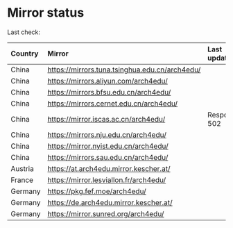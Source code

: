 <script src="./time.js"></script>
# Mirror status
Last check: <script type="text/javascript">localize(1742250194.6643276);</script>

|Country|Mirror|Last update|
|:------|:-----|:----------|
|China|https://mirrors.tuna.tsinghua.edu.cn/arch4edu/|<script type="text/javascript">localize(1742236884);</script>|
|China|https://mirrors.aliyun.com/arch4edu/|<script type="text/javascript">localize(1742193971);</script>|
|China|https://mirrors.bfsu.edu.cn/arch4edu/|<script type="text/javascript">localize(1742193971);</script>|
|China|https://mirrors.cernet.edu.cn/arch4edu/|<script type="text/javascript">localize(1742193971);</script>|
|China|https://mirror.iscas.ac.cn/arch4edu/|Response 502|
|China|https://mirrors.nju.edu.cn/arch4edu/|<script type="text/javascript">localize(1742193971);</script>|
|China|https://mirror.nyist.edu.cn/arch4edu/|<script type="text/javascript">localize(1742193971);</script>|
|China|https://mirrors.sau.edu.cn/arch4edu/|<script type="text/javascript">localize(1731653531);</script>|
|Austria|https://at.arch4edu.mirror.kescher.at/|<script type="text/javascript">localize(1742193971);</script>|
|France|https://mirror.lesviallon.fr/arch4edu/|<script type="text/javascript">localize(1742236884);</script>|
|Germany|https://pkg.fef.moe/arch4edu/|<script type="text/javascript">localize(1742193971);</script>|
|Germany|https://de.arch4edu.mirror.kescher.at/|<script type="text/javascript">localize(1742193971);</script>|
|Germany|https://mirror.sunred.org/arch4edu/|<script type="text/javascript">localize(1742193971);</script>|

<script src="./tablefilter/tablefilter.js"></script>
<script src="./table.js"></script>